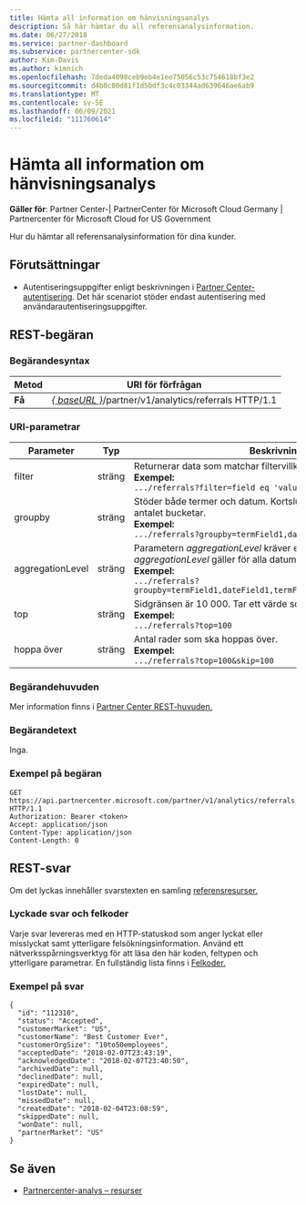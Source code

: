 ```yaml
---
title: Hämta all information om hänvisningsanalys
description: Så här hämtar du all referensanalysinformation.
ms.date: 06/27/2018
ms.service: partner-dashboard
ms.subservice: partnercenter-sdk
author: Kim-Davis
ms.author: kimnich
ms.openlocfilehash: 7deda4098ceb9eb4e1ee75056c53c754618bf3e2
ms.sourcegitcommit: d4b0c80d81f1d5bdf3c4c03344ad639646ae6ab9
ms.translationtype: MT
ms.contentlocale: sv-SE
ms.lasthandoff: 06/09/2021
ms.locfileid: "111760614"
---
```

# <a name="get-all-referrals-analytics-information"></a>Hämta all information om hänvisningsanalys

**Gäller för**: Partner Center-| PartnerCenter för Microsoft Cloud Germany | Partnercenter för Microsoft Cloud for US Government

Hur du hämtar all referensanalysinformation för dina kunder.

## <a name="prerequisites"></a>Förutsättningar

- Autentiseringsuppgifter enligt beskrivningen i [Partner Center-autentisering](partner-center-authentication.md). Det här scenariot stöder endast autentisering med användarautentiseringsuppgifter.

## <a name="rest-request"></a>REST-begäran

### <a name="request-syntax"></a>Begärandesyntax

| Metod  | URI för förfrågan |
|---------|-------------|
| **Få** | [*\{ baseURL \}*](partner-center-rest-urls.md)/partner/v1/analytics/referrals HTTP/1.1 |

### <a name="uri-parameters"></a>URI-parametrar

| Parameter | Typ | Beskrivning |
|-----------|------|-------------|
| filter | sträng | Returnerar data som matchar filtervillkoret.</br> **Exempel:**</br>  `.../referrals?filter=field eq 'value'` |
| groupby | sträng | Stöder både termer och datum. Kortslutningslogik för att begränsa antalet bucketar.</br> **Exempel:**</br>  `.../referrals?groupby=termField1,dateField1,termField2` |
| aggregationLevel | sträng | Parametern *aggregationLevel* kräver en *groupby*. Parametern *aggregationLevel* gäller för alla datumfält som finns i *groupby*.</br> **Exempel:**</br> `.../referrals?groupby=termField1,dateField1,termField2&aggregationLevel=day` |
| top | sträng | Sidgränsen är 10 000. Tar ett värde som är mindre än 10 000.</br> **Exempel:**</br> `.../referrals?top=100`</br> |
| hoppa över | sträng | Antal rader som ska hoppas över.</br> **Exempel:**</br>  `.../referrals?top=100&skip=100` |

### <a name="request-headers"></a>Begärandehuvuden

Mer information finns i [Partner Center REST-huvuden.](headers.md)

### <a name="request-body"></a>Begärandetext

Inga.

### <a name="request-example"></a>Exempel på begäran

```http
GET https://api.partnercenter.microsoft.com/partner/v1/analytics/referrals HTTP/1.1
Authorization: Bearer <token>
Accept: application/json
Content-Type: application/json
Content-Length: 0
```

## <a name="rest-response"></a>REST-svar

Om det lyckas innehåller svarstexten en samling [referensresurser.](partner-center-analytics-resources.md#referrals-resource)

### <a name="response-success-and-error-codes"></a>Lyckade svar och felkoder

Varje svar levereras med en HTTP-statuskod som anger lyckat eller misslyckat samt ytterligare felsökningsinformation. Använd ett nätverksspårningsverktyg för att läsa den här koden, feltypen och ytterligare parametrar. En fullständig lista finns i [Felkoder.](error-codes.md)

### <a name="response-example"></a>Exempel på svar

```http
{
  "id": "112310",
  "status": "Accepted",
  "customerMarket": "US",
  "customerName": "Best Customer Ever",
  "customerOrgSize": "10to50employees",
  "acceptedDate": "2018-02-07T23:43:19",
  "acknowledgedDate": "2018-02-07T23:40:50",
  "archivedDate": null,
  "declinedDate": null,
  "expiredDate": null,
  "lostDate": null,
  "missedDate": null,
  "createdDate": "2018-02-04T23:08:59",
  "skippedDate": null,
  "wonDate": null,
  "partnerMarket": "US"
}
```

## <a name="see-also"></a>Se även

- [Partnercenter-analys – resurser](partner-center-analytics-resources.md)
